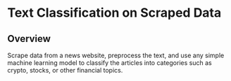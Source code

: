 
# Text Classification on Scraped Data

## Overview

Scrape data from a news website, preprocess the text, and use any simple machine learning model to classify the articles into categories such as crypto, stocks, or other financial topics.
